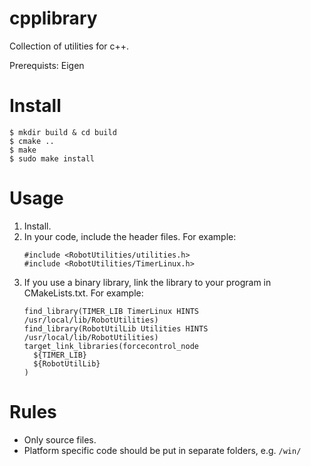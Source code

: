 # cpplibrary
Collection of utilities for c++.

Prerequists: Eigen

# Install
```
$ mkdir build & cd build
$ cmake ..
$ make
$ sudo make install
```

# Usage
1. Install.
2. In your code, include the header files. For example:
    ```
    #include <RobotUtilities/utilities.h>
    #include <RobotUtilities/TimerLinux.h>
    ```
3. If you use a binary library, link the library to your program in CMakeLists.txt. For example:
    ```
    find_library(TIMER_LIB TimerLinux HINTS /usr/local/lib/RobotUtilities)
    find_library(RobotUtilLib Utilities HINTS /usr/local/lib/RobotUtilities)
    target_link_libraries(forcecontrol_node
      ${TIMER_LIB}
      ${RobotUtilLib}
    )
    ```

# Rules
* Only source files.
* Platform specific code should be put in separate folders, e.g. ```/win/```
